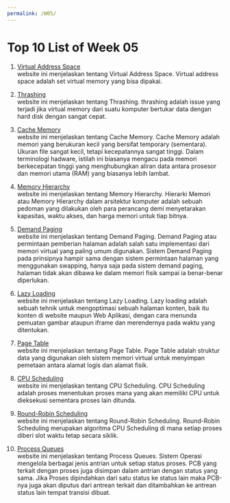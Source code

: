 ```yaml
---
permalink: /W05/
---
```


# Top 10 List of Week 05

1. [Virtual Address Space](https://docs.microsoft.com/en-us/windows/win32/memory/virtual-address-space)<br>
website ini menjelaskan tentang Virtual Address Space.
Virtual address space adalah set virtual memory yang bisa dipakai.

2. [Thrashing ](https://www.techopedia.com/definition/4766/thrashing)<br>
website ini menjelaskan tentang Thrashing.
thrashing adalah issue yang terjadi jika virtual memory dari suatu komputer bertukar data dengan hard disk dengan sangat cepat.

3. [Cache Memory](https://adalah.co.id/cache-memory/)<br>
website ini menjelaskan tentang Cache Memory.
Cache Memory adalah memori yang berukuran kecil yang bersifat temporary (sementara). Ukuran file sangat kecil, tetapi kecepatannya sangat tinggi. Dalam terminologi hadware, istilah ini biasanya mengacu pada memori berkecepatan tinggi yang menghubungkan aliran data antara prosesor dan memori utama (RAM) yang biasanya lebih lambat.

4. [Memory Hierarchy](https://wahyualamsyah.wordpress.com/2010/03/19/hierarki-memori-atau-memory-hierarchy-dalam-arsitektur-komputer/)<br>
website ini menjelaskan tentang Memory Hierarchy.
Hierarki Memori atau Memory Hierarchy dalam arsitektur komputer adalah sebuah pedoman yang dilakukan oleh para perancang demi menyetarakan kapasitas, waktu akses, 
dan harga memori untuk tiap bitnya.

5. [Demand Paging](http://ftp.gunadarma.ac.id/linux/docs/v06/Kuliah/SistemOperasi/BUKU/SistemOperasi-4.X-2/ch05s02.html#)<br>
website ini menjelaskan tentang Demand Paging.
Demand Paging atau permintaan pemberian halaman adalah salah satu implementasi dari memori virtual yang paling umum digunakan. Sistem Demand Paging pada prinsipnya hampir sama dengan sistem permintaan halaman yang menggunakan swapping, hanya saja pada sistem demand paging, halaman tidak akan dibawa ke dalam memori fisik sampai ia benar-benar diperlukan.

6. [Lazy Loading](https://gegeriyadi.com/lazy-loading/)<br>
website ini menjelaskan tentang Lazy Loading.
Lazy loading adalah sebuah tehnik untuk mengoptimasi sebuah halaman konten, baik itu konten di website maupun Web Aplikasi, dengan cara menunda pemuatan gambar ataupun iframe dan merendernya pada waktu yang ditentukan.

7. [Page Table](https://www.javatpoint.com/os-page-table)<br>
website ini menjelaskan tentang Page Table.
Page Table adalah struktur data yang digunakan oleh sistem memori virtual untuk menyimpan pemetaan antara alamat logis dan alamat fisik.

8. [CPU Scheduling](https://www.guru99.com/cpu-scheduling-algorithms.html)<br>
website ini menjelaskan tentang CPU Scheduling.
CPU Scheduling adalah proses menentukan proses mana yang akan memiliki CPU untuk dieksekusi sementara proses lain ditunda.

9. [Round-Robin Scheduling](https://www.geeksforgeeks.org/program-round-robin-scheduling-set-1/)<br>
website ini menjelaskan tentang Round-Robin Scheduling.
Round-Robin Scheduling merupakan algoritma CPU Scheduling di mana setiap proses diberi slot waktu tetap secara siklik.

10. [Process Queues](https://www.javatpoint.com/os-process-queues)<br>
website ini menjelaskan tentang Process Queues.
Sistem Operasi mengelola berbagai jenis antrian untuk setiap status proses. PCB yang terkait dengan proses juga disimpan dalam antrian dengan status yang sama. Jika Proses dipindahkan dari satu status ke status lain maka PCB-nya juga akan diputus dari antrean terkait dan ditambahkan ke antrean status lain tempat transisi dibuat.
